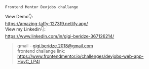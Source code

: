 ```
Frontend Mentor Devjobs challange
```
View Demo👇: <br />
https://amazing-taffy-1273f9.netlify.app/<br />
View my Linkedin👇: <br />
https://www.linkedin.com/in/gigi-beridze-367126214/ <br />



> gmail - gigi.beridze.2018@gmail.com<br /> 
> frontend challange link: https://www.frontendmentor.io/challenges/devjobs-web-app-HuvC_LP4l
<br />
